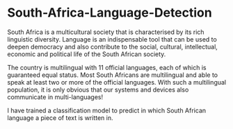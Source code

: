 # South-Africa-Language-Detection

South Africa is a multicultural society that is characterised by its rich linguistic diversity. Language is an indispensable tool that can be used to deepen democracy and also contribute to the social, cultural, intellectual, economic and political life of the South African society.

The country is multilingual with 11 official languages, each of which is guaranteed equal status. Most South Africans are multilingual and able to speak at least two or more of the official languages. With such a multilingual population, it is only obvious that our systems and devices also communicate in multi-languages!
 
I have trained a classification model to predict in which South African language a piece of text is written in.
